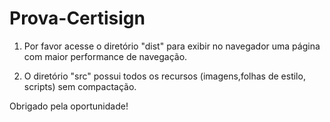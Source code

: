 # Prova-Certisign

1) Por favor acesse o diretório "dist" para exibir no navegador uma página com maior performance de navegação. 

2) O diretório "src" possui todos os recursos (imagens,folhas de estilo, scripts) sem compactação.

Obrigado pela oportunidade!

